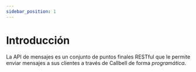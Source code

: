 ```yaml
---
sidebar_position: 1
---
```


# Introducción

La API de mensajes es un conjunto de puntos finales RESTful que le permite enviar mensajes a sus clientes a través de Callbell de forma _programática_.